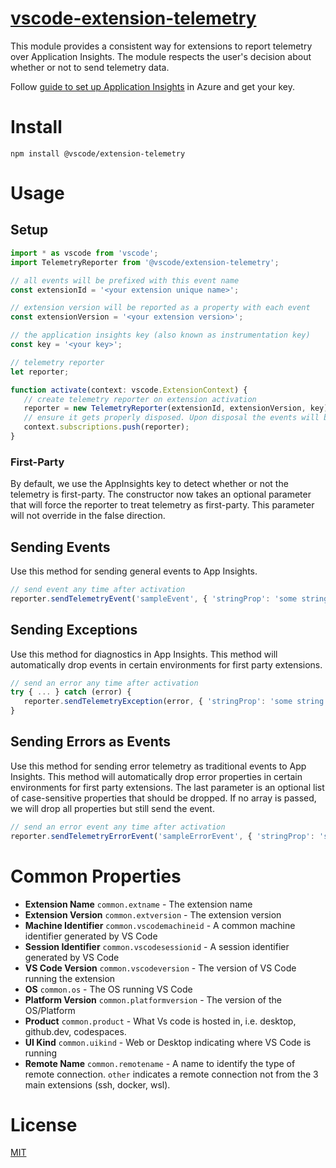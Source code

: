 # [vscode-extension-telemetry](https://www.npmjs.com/package/@vscode/extension-telemetry)
This module provides a consistent way for extensions to report telemetry
over Application Insights. The module respects the user's decision about whether or
not to send telemetry data.

Follow [guide to set up Application Insights](https://docs.microsoft.com/en-us/azure/application-insights/app-insights-nodejs-quick-start) in Azure and get your key.

# Install
`npm install @vscode/extension-telemetry`

# Usage

## Setup
```javascript
import * as vscode from 'vscode';
import TelemetryReporter from '@vscode/extension-telemetry';

// all events will be prefixed with this event name
const extensionId = '<your extension unique name>';

// extension version will be reported as a property with each event
const extensionVersion = '<your extension version>';

// the application insights key (also known as instrumentation key)
const key = '<your key>';

// telemetry reporter
let reporter;

function activate(context: vscode.ExtensionContext) {
   // create telemetry reporter on extension activation
   reporter = new TelemetryReporter(extensionId, extensionVersion, key);
   // ensure it gets properly disposed. Upon disposal the events will be flushed
   context.subscriptions.push(reporter);
}
```

### First-Party

By default, we use the AppInsights key to detect whether or not the telemetry is first-party. The constructor now takes an optional parameter that will force the reporter to treat telemetry as first-party. This parameter will not override in the false direction.

## Sending Events

Use this method for sending general events to App Insights.

```javascript
// send event any time after activation
reporter.sendTelemetryEvent('sampleEvent', { 'stringProp': 'some string' }, { 'numericMeasure': 123 });
```

## Sending Exceptions

Use this method for diagnostics in App Insights. This method will automatically drop events in certain environments for first party extensions.

```javascript
// send an error any time after activation
try { ... } catch (error) {
   reporter.sendTelemetryException(error, { 'stringProp': 'some string' }, { 'numericMeasure': 123 });
}
```

## Sending Errors as Events

Use this method for sending error telemetry as traditional events to App Insights. This method will automatically drop error properties in certain environments for first party extensions. The last parameter is an optional list of case-sensitive properties that should be dropped. If no array is passed, we will drop all properties but still send the event.

```javascript
// send an error event any time after activation
reporter.sendTelemetryErrorEvent('sampleErrorEvent', { 'stringProp': 'some string', 'stackProp': 'some user stack trace' }, { 'numericMeasure': 123 }, [ 'stackProp' ]);
```


# Common Properties
- **Extension Name** `common.extname` - The extension name
- **Extension Version** `common.extversion` - The extension version
- **Machine Identifier** `common.vscodemachineid` - A common machine identifier generated by VS Code
- **Session Identifier** `common.vscodesessionid` - A session identifier generated by VS Code
- **VS Code Version** `common.vscodeversion` - The version of VS Code running the extension
- **OS** `common.os` - The OS running VS Code
- **Platform Version** `common.platformversion` - The version of the OS/Platform
- **Product** `common.product` - What Vs code is hosted in, i.e. desktop, github.dev, codespaces.
- **UI Kind** `common.uikind` - Web or Desktop indicating where VS Code is running
- **Remote Name** `common.remotename` - A name to identify the type of remote connection. `other` indicates a remote connection not from the 3 main extensions (ssh, docker, wsl).

# License
[MIT](LICENSE)
